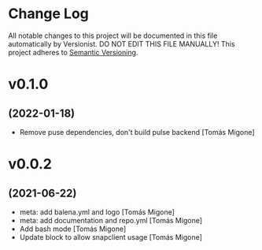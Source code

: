 # Change Log

All notable changes to this project will be documented in this file
automatically by Versionist. DO NOT EDIT THIS FILE MANUALLY!
This project adheres to [Semantic Versioning](http://semver.org/).

# v0.1.0
## (2022-01-18)

* Remove puse dependencies, don't build pulse backend [Tomás Migone]

# v0.0.2
## (2021-06-22)

* meta: add balena.yml and logo [Tomás Migone]
* meta: add documentation and repo.yml [Tomás Migone]
* Add bash mode [Tomás Migone]
* Update block to allow snapclient usage [Tomás Migone]
